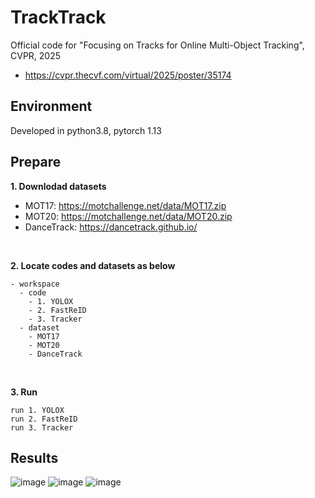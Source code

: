 # TrackTrack
Official code for "Focusing on Tracks for Online Multi-Object Tracking", CVPR, 2025
  - https://cvpr.thecvf.com/virtual/2025/poster/35174

## Environment
Developed in python3.8, pytorch 1.13


## Prepare
**1. Downlodad datasets**
  - MOT17: https://motchallenge.net/data/MOT17.zip
  - MOT20: https://motchallenge.net/data/MOT20.zip
  - DanceTrack: https://dancetrack.github.io/

<br />

**2. Locate codes and datasets as below**
```
- workspace
  - code
    - 1. YOLOX
    - 2. FastReID
    - 3. Tracker
  - dataset
    - MOT17
    - MOT20
    - DanceTrack
```

<br />

**3. Run**
```
run 1. YOLOX
run 2. FastReID
run 3. Tracker
```


## Results
![image](https://github.com/user-attachments/assets/35063890-6684-4909-8215-e277cf20a1ac)
![image](https://github.com/user-attachments/assets/f3467ebe-5d6c-4179-9885-232ac2dfa07a)
![image](https://github.com/user-attachments/assets/5f389a10-a587-4b71-b277-c5830fc81dbb)
